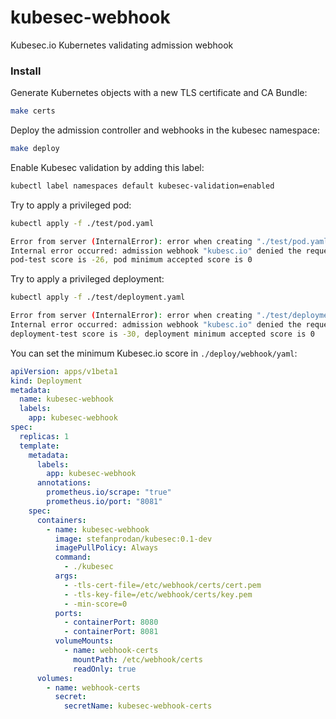 # kubesec-webhook

Kubesec.io Kubernetes validating admission webhook

### Install

Generate Kubernetes objects with a new TLS certificate and CA Bundle:

```bash
make certs
```

Deploy the admission controller and webhooks in the kubesec namespace:

```bash
make deploy
``` 

Enable Kubesec validation by adding this label:

```bash
kubectl label namespaces default kubesec-validation=enabled
```

Try to apply a privileged pod:

```bash
kubectl apply -f ./test/pod.yaml

Error from server (InternalError): error when creating "./test/pod.yaml": 
Internal error occurred: admission webhook "kubesc.io" denied the request: 
pod-test score is -26, pod minimum accepted score is 0
``` 

Try to apply a privileged deployment:

```bash
kubectl apply -f ./test/deployment.yaml

Error from server (InternalError): error when creating "./test/deployment.yaml": 
Internal error occurred: admission webhook "kubesc.io" denied the request: 
deployment-test score is -30, deployment minimum accepted score is 0
```

You can set the minimum Kubesec.io score in `./deploy/webhook/yaml`:

```yaml
apiVersion: apps/v1beta1
kind: Deployment
metadata:
  name: kubesec-webhook
  labels:
    app: kubesec-webhook
spec:
  replicas: 1
  template:
    metadata:
      labels:
        app: kubesec-webhook
      annotations:
        prometheus.io/scrape: "true"
        prometheus.io/port: "8081"
    spec:
      containers:
        - name: kubesec-webhook
          image: stefanprodan/kubesec:0.1-dev
          imagePullPolicy: Always
          command:
            - ./kubesec
          args:
            - -tls-cert-file=/etc/webhook/certs/cert.pem
            - -tls-key-file=/etc/webhook/certs/key.pem
            - -min-score=0
          ports:
            - containerPort: 8080
            - containerPort: 8081
          volumeMounts:
            - name: webhook-certs
              mountPath: /etc/webhook/certs
              readOnly: true
      volumes:
        - name: webhook-certs
          secret:
            secretName: kubesec-webhook-certs
```

